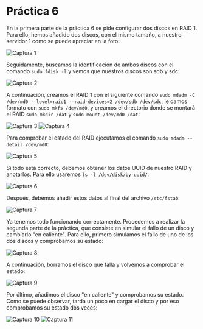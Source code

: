 # Práctica 6

En la primera parte de la práctica 6 se pide configurar dos discos en RAID 1. Para ello, hemos añadido dos discos, con el mismo tamaño, a nuestro servidor 1 como se puede apreciar en la foto:

![Captura 1](http://imgur.com/C2jbRfK.jpg "Discos creados")

Seguidamente, buscamos la identificación de ambos discos con el comando `sudo fdisk -l` y vemos que nuestros discos son sdb y sdc:

![Captura 2](http://imgur.com/ybx8Ojx.jpg "Discos")

A continuación, creamos el RAID 1 con el siguiente comando `sudo mdadm -C /dev/md0 --level=raid1 --raid-devices=2 /dev/sdb /dev/sdc`, le damos formato con `sudo mkfs /dev/md0`, y creamos el directorio donde se montará el RAID `sudo mkdir /dat` y `sudo mount /dev/md0 /dat`:

![Captura 3](http://imgur.com/cAyZO1y.jpg "RAID")
![Captura 4](http://imgur.com/MQX2xUD.jpg "Formato")

Para comprobar el estado del RAID ejecutamos el comando `sudo mdadm --detail /dev/md0`:

![Captura 5](http://imgur.com/ufysyLm.jpg "Estado RAID")

Si todo está correcto, debemos obtener los datos UUID de nuestro RAID y anotarlos. Para ello usaremos `ls -l /dev/disk/by-uuid/`:

![Captura 6](http://imgur.com/Pq6rFy9.jpg "UUID")

Después, debemos añadir estos datos al final del archivo `/etc/fstab`:

![Captura 7](http://imgur.com/zk6FB01.jpg "Añadir UUID")

Ya tenemos todo funcionando correctamente. Procedemos a realizar la segunda parte de la práctica, que consiste en simular el fallo de un disco y cambiarlo "en caliente".
Para ello, primero simulamos el fallo de uno de los dos discos y comprobamos su estado:

![Captura 8](http://imgur.com/IMioTQA.jpg "Falla disco")

A continuación, borramos el disco que falla y volvemos a comprobar el estado:

![Captura 9](http://imgur.com/gpWMYIY.jpg "Eliminamos disco")

Por último, añadimos el disco "en caliente" y comprobamos su estado. Como se puede observar, tarda un poco en cargar el disco y por eso comprobamos su estado dos veces:

![Captura 10](http://imgur.com/wVvItlA.jpg "Añadiendo disco")
![Captura 11](http://imgur.com/Um5sLpI.jpg "Añadido disco")